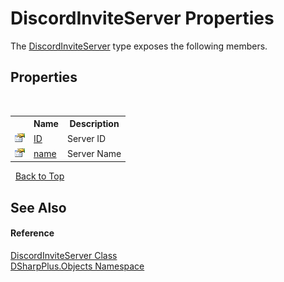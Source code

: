 # DiscordInviteServer Properties
 

The <a href="8368e386-b938-66e9-aba0-9a29df249914">DiscordInviteServer</a> type exposes the following members.


## Properties
&nbsp;<table><tr><th></th><th>Name</th><th>Description</th></tr><tr><td>![Public property](media/pubproperty.gif "Public property")</td><td><a href="0647e973-023f-c855-d0fe-da07127e0a9d">ID</a></td><td>
Server ID</td></tr><tr><td>![Public property](media/pubproperty.gif "Public property")</td><td><a href="216b22c2-edf0-16e7-73b7-7d1a007054df">name</a></td><td>
Server Name</td></tr></table>&nbsp;
<a href="#discordinviteserver-properties">Back to Top</a>

## See Also


#### Reference
<a href="8368e386-b938-66e9-aba0-9a29df249914">DiscordInviteServer Class</a><br /><a href="b70db947-75ff-488f-5245-350c6ca1e522">DSharpPlus.Objects Namespace</a><br />
